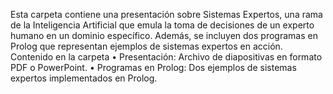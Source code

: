 Esta carpeta contiene una presentación sobre Sistemas Expertos, una rama de la Inteligencia Artificial que emula la toma de decisiones de un experto humano en un dominio específico. Además, se incluyen dos programas en Prolog que representan ejemplos de sistemas expertos en acción.
Contenido en la carpeta 
•	Presentación: Archivo de diapositivas en formato PDF o PowerPoint.
•	Programas en Prolog: Dos ejemplos de sistemas expertos implementados en Prolog.
